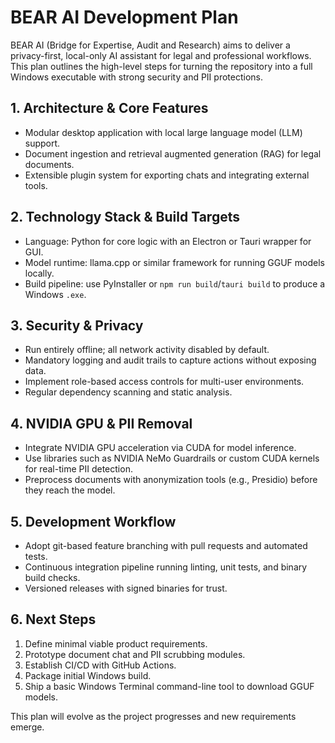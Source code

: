 # BEAR AI Development Plan

BEAR AI (Bridge for Expertise, Audit and Research) aims to deliver a privacy-first, local-only AI assistant for legal and professional workflows. This plan outlines the high-level steps for turning the repository into a full Windows executable with strong security and PII protections.

## 1. Architecture & Core Features
- Modular desktop application with local large language model (LLM) support.
- Document ingestion and retrieval augmented generation (RAG) for legal documents.
- Extensible plugin system for exporting chats and integrating external tools.

## 2. Technology Stack & Build Targets
- Language: Python for core logic with an Electron or Tauri wrapper for GUI.
- Model runtime: llama.cpp or similar framework for running GGUF models locally.
- Build pipeline: use PyInstaller or `npm run build`/`tauri build` to produce a Windows `.exe`.

## 3. Security & Privacy
- Run entirely offline; all network activity disabled by default.
- Mandatory logging and audit trails to capture actions without exposing data.
- Implement role-based access controls for multi-user environments.
- Regular dependency scanning and static analysis.

## 4. NVIDIA GPU & PII Removal
- Integrate NVIDIA GPU acceleration via CUDA for model inference.
- Use libraries such as NVIDIA NeMo Guardrails or custom CUDA kernels for real-time PII detection.
- Preprocess documents with anonymization tools (e.g., Presidio) before they reach the model.

## 5. Development Workflow
- Adopt git-based feature branching with pull requests and automated tests.
- Continuous integration pipeline running linting, unit tests, and binary build checks.
- Versioned releases with signed binaries for trust.

## 6. Next Steps
1. Define minimal viable product requirements.
2. Prototype document chat and PII scrubbing modules.
3. Establish CI/CD with GitHub Actions.
4. Package initial Windows build.
5. Ship a basic Windows Terminal command-line tool to download GGUF models.

This plan will evolve as the project progresses and new requirements emerge.
